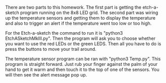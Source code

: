 There are two parts to this homework. The first part is getting the etch-a-sketch program running on the 8x8 LED grid.
The second part was wiring up the temperature sensors and getting them to display the temperature and also to trigger
an alert if the temperature went too low or too high.


For the Etch-a-sketch the command to run it is "python3 EtchASketchMkIII.py".
Then the program will ask you to choose whether you want to use the red LEDs or the green LEDS.
Then all you have to do is press the buttons to move your trail around.

The temperature sensor program can be ran with "python3 Temp.py".
This program is straight forward. Just rub your finger against the palm of your hand to get it warm and then 
touch it to the top of one of the sensors. You will then see the alert message pop up.